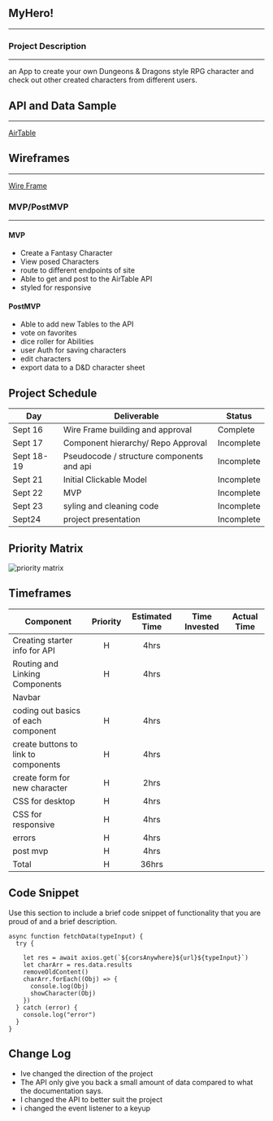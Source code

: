 

## MyHero!
--- 


### Project Description
---
an App to create your own Dungeons & Dragons style RPG character and check out other created characters from different users.

## API and Data Sample
-------
[AirTable](https://airtable.com/applRcLeLZQ7LaMTz/tblago00W112BFNfW/viwOVDncJLnU6xMop?blocks=hide)




## Wireframes
-------
[Wire Frame](https://whimsical.com/p-2-2GApvn22tBQZ4LGnfXNHL4)



### MVP/PostMVP

------- 

#### MVP 

- Create a Fantasy Character
- View posed Characters
- route to different endpoints of site
- Able to get and post to the AirTable API
- styled for responsive


#### PostMVP  

- Able to add new Tables to the API
- vote on favorites
- dice roller for Abilities
- user Auth for saving characters
- edit characters
- export data to a D&D character sheet

## Project Schedule

|  Day | Deliverable | Status
|---|---| ---|
|Sept 16| Wire Frame building and approval | Complete
|Sept 17| Component  hierarchy/ Repo Approval | Incomplete
|Sept 18-19 | Pseudocode / structure components and api | Incomplete
|Sept 21 | Initial Clickable Model  | Incomplete
|Sept 22| MVP | Incomplete
|Sept 23| syling and cleaning code | Incomplete
|Sept24| project presentation| Incomplete

## Priority Matrix

![priority matrix](https://res.cloudinary.com/dbdrox2p9/image/upload/v1630332411/Screen_Shot_2021-08-30_at_9.04.31_AM_fv1t9w.png)

## Timeframes


| Component | Priority | Estimated Time | Time Invested | Actual Time |
| --- | :---: |  :---: | :---: | :---: |
| Creating starter info for API | H | 4hrs|  |  |
| Routing and Linking Components | H | 4hrs|  | |
| Navbar | 
| coding out basics of each component | H | 4hrs|  |  |
| create buttons to link to components | H | 4hrs|  | |
| create form for new character | H | 2hrs| | |
|CSS for desktop| H | 4hrs|  |  |
|CSS for responsive| H | 4hrs|  |  |
| errors | H | 4hrs|  |  |
| post mvp | H | 4hrs|  |  |
| Total | H | 36hrs |  | |

## Code Snippet

Use this section to include a brief code snippet of functionality that you are proud of and a brief description.  

```
async function fetchData(typeInput) {
  try {

    let res = await axios.get(`${corsAnywhere}${url}${typeInput}`)
    let charArr = res.data.results
    removeOldContent()
    charArr.forEach((Obj) => {
      console.log(Obj)
      showCharacter(Obj)
    })
  } catch (error) {
    console.log("error")
  }
}
```

## Change Log
- Ive changed the direction of the project
- The API only give you back a small amount of data compared to what the documentation says.
- I changed the API to better suit the project
- i changed the event listener to a keyup 
